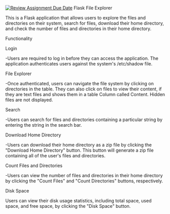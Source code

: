 [![Review Assignment Due Date](https://classroom.github.com/assets/deadline-readme-button-24ddc0f5d75046c5622901739e7c5dd533143b0c8e959d652212380cedb1ea36.svg)](https://classroom.github.com/a/wjmO5Bst)
Flask File Explorer

This is a Flask application that allows users to explore the files and directories on their system, search for files, download their home directory, and check the number of files and directories in their home directory.


Functionality

Login

-Users are required to log in before they can access the application. The application authenticates users against the system's /etc/shadow file.

File Explorer

-Once authenticated, users can navigate the file system by clicking on directories in the table. They can also click on files to view their content, if they are text files and shows them in a table Column called Content. Hidden files are not displayed.

Search

-Users can search for files and directories containing a particular string by entering the string in the search bar.

Download Home Directory

-Users can download their home directory as a zip file by clicking the "Download Home Directory" button. This button will generate a zip file containing all of the user's files and directories.

Count Files and Directories

-Users can view the number of files and directories in their home directory by clicking the "Count Files" and "Count Directories" buttons, respectively.

Disk Space

Users can view their disk usage statistics, including total space, used space, and free space, by clicking the "Disk Space" button.